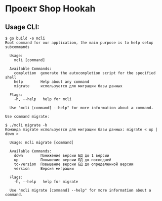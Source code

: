 # Проект Shop Hookah

## Usage CLI:

<pre><code>$ go build -o mcli
Root command for our application, the main purpose is to help setup subcommands

  Usage:
    mcli [command]

  Available Commands:
    completion  generate the autocompletion script for the specified shell
    help        Help about any command
    migrate     используется для миграции базы данных

  Flags:
    -h, --help   help for mcli

  Use "mcli [command] --help" for more information about a command.

Use command migrate:

$ ./mcli migrate -h
Команда migrate используется для миграции базы данных: migrate < up | down >

  Usage: mcli migrate [command]

  Available Commands:
    down        Понижение версии БД до 1 версии
    up          Повышение версии БД до последней
    to-version  Повышение версии БД до определенной версии
    version     Версия миграции

  Flags:
    -h, --help   help for migrate

  Use "mcli migrate [command] --help" for more information about a command.</code></pre>